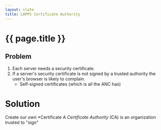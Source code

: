 ```yaml
---
layout: slate
title: LAPPS Certificate Authority
---
```


# {{ page.title }}

## Problem

1. Each server needs a security certificate.
1. If a server's security certificate is not signed by a trusted authority the user's 
browser is likely to complain.
	* Self-signed certificates (which is all the ANC has)
# Solution

Create our own *Certificate
A *Certificate Authority* (CA) is an organization trusted to "sign"